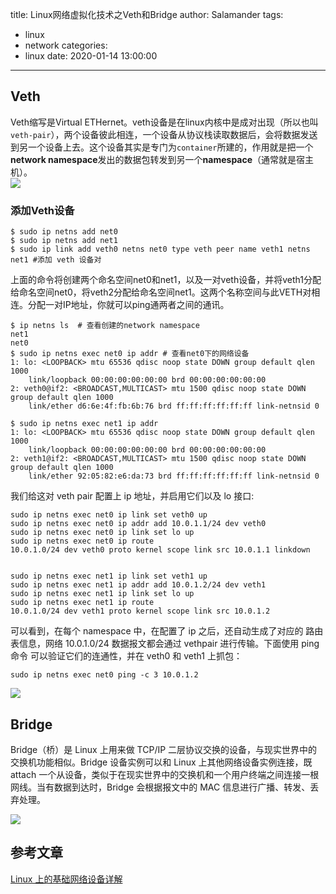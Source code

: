 title: Linux网络虚拟化技术之Veth和Bridge
author: Salamander
tags:
  - linux
  - network
categories:
  - linux
date: 2020-01-14 13:00:00
---
## Veth
Veth缩写是Virtual ETHernet。veth设备是在linux内核中是成对出现（所以也叫`veth-pair`），两个设备彼此相连，一个设备从协议栈读取数据后，会将数据发送到另一个设备上去。这个设备其实是专门为`container`所建的，作用就是把一个**network namespace**发出的数据包转发到另一个**namespace**（通常就是宿主机）。    
![](https://s2.ax1x.com/2020/01/14/lbBga9.png)  

### 添加Veth设备
```
$ sudo ip netns add net0
$ sudo ip netns add net1
$ sudo ip link add veth0 netns net0 type veth peer name veth1 netns net1 #添加 veth 设备对
```
上面的命令将创建两个命名空间net0和net1，以及一对veth设备，并将veth1分配给命名空间net0，将veth2分配给命名空间net1。这两个名称空间与此VETH对相连。分配一对IP地址，你就可以ping通两者之间的通讯。

```
$ ip netns ls  # 查看创建的network namespace
net1
net0
$ sudo ip netns exec net0 ip addr # 查看net0下的网络设备
1: lo: <LOOPBACK> mtu 65536 qdisc noop state DOWN group default qlen 1000
    link/loopback 00:00:00:00:00:00 brd 00:00:00:00:00:00
2: veth0@if2: <BROADCAST,MULTICAST> mtu 1500 qdisc noop state DOWN group default qlen 1000
    link/ether d6:6e:4f:fb:6b:76 brd ff:ff:ff:ff:ff:ff link-netnsid 0

$ sudo ip netns exec net1 ip addr
1: lo: <LOOPBACK> mtu 65536 qdisc noop state DOWN group default qlen 1000
    link/loopback 00:00:00:00:00:00 brd 00:00:00:00:00:00
2: veth1@if2: <BROADCAST,MULTICAST> mtu 1500 qdisc noop state DOWN group default qlen 1000
    link/ether 92:05:82:e6:da:73 brd ff:ff:ff:ff:ff:ff link-netnsid 0
```
我们给这对 veth pair 配置上 ip 地址，并启用它们以及 lo 接口:
```
sudo ip netns exec net0 ip link set veth0 up
sudo ip netns exec net0 ip addr add 10.0.1.1/24 dev veth0
sudo ip netns exec net0 ip link set lo up
sudo ip netns exec net0 ip route
10.0.1.0/24 dev veth0 proto kernel scope link src 10.0.1.1 linkdown 


sudo ip netns exec net1 ip link set veth1 up
sudo ip netns exec net1 ip addr add 10.0.1.2/24 dev veth1
sudo ip netns exec net1 ip link set lo up
sudo ip netns exec net1 ip route
10.0.1.0/24 dev veth1 proto kernel scope link src 10.0.1.2
```
可以看到，在每个 namespace 中，在配置了 ip 之后，还自动生成了对应的
路由表信息，网络 10.0.1.0/24 数据报文都会通过 vethpair 进行传输。下面使用 ping 命令 可以验证它们的连通性，并在 veth0 和 veth1 上抓包：
```
sudo ip netns exec net0 ping -c 3 10.0.1.2
```
![](https://s2.ax1x.com/2020/01/14/lb4nOA.png)


## Bridge
Bridge（桥）是 Linux 上用来做 TCP/IP 二层协议交换的设备，与现实世界中的交换机功能相似。Bridge 设备实例可以和 Linux 上其他网络设备实例连接，既 attach 一个从设备，类似于在现实世界中的交换机和一个用户终端之间连接一根网线。当有数据到达时，Bridge 会根据报文中的 MAC 信息进行广播、转发、丢弃处理。

![](https://s2.ax1x.com/2020/01/14/lb48fS.png)









## 参考文章
[Linux 上的基础网络设备详解](https://www.ibm.com/developerworks/cn/linux/1310_xiawc_networkdevice/index.html)